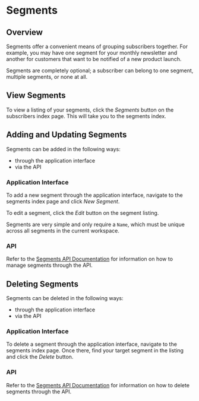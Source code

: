 # Segments

## Overview

Segments offer a convenient means of grouping subscribers together. For example, you may have one segment for your monthly newsletter and another for customers that want to be notified of a new product launch.

Segments are completely optional; a subscriber can belong to one segment, multiple segments, or none at all.

## View Segments

To view a listing of your segments, click the _Segments_ button on the subscribers index page. This will take you to the segments index.

## Adding and Updating Segments

Segments can be added in the following ways:

- through the application interface
- via the API

### Application Interface

To add a new segment through the application interface, navigate to the segments index page and click _New Segment_.

To edit a segment, click the _Edit_ button on the segment listing.

Segments are very simple and only require a `Name`, which must be unique across all segments in the current workspace.

### API

Refer to the [Segments API Documentation](/docs/v1/api/segments) for information on how to manage segments through the API.

## Deleting Segments

Segments can be deleted in the following ways:

- through the application interface
- via the API

### Application Interface

To delete a segment through the application interface, navigate to the segments index page. Once there, find your target segment in the listing and click the _Delete_ button.

### API

Refer to the [Segments API Documentation](/docs/v1/api/segments) for information on how to delete segments through the API.